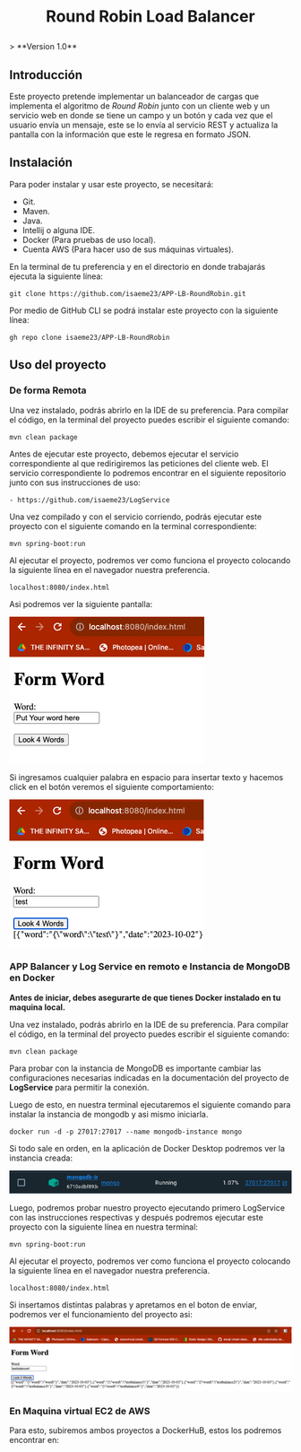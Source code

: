 <h1 align="center">
<p align="center">Round Robin Load Balancer</p>
</h1>
> **Version 1.0**

## Introducción
Este proyecto pretende implementar un balanceador de cargas que implementa el algoritmo de
*Round Robin* junto con un cliente web y un servicio web en donde se tiene un campo y un
botón y cada vez que el usuario envía un mensaje, este se lo envía al servicio REST y
actualiza la pantalla con la información que este le regresa en formato JSON.

## Instalación
Para poder instalar y usar este proyecto, se necesitará:
* Git.
* Maven.
* Java.
* Intellij o alguna IDE.
* Docker (Para pruebas de uso local).
* Cuenta AWS (Para hacer uso de sus máquinas virtuales).

En la terminal de tu preferencia y en el directorio en donde trabajarás ejecuta la siguiente línea:

    git clone https://github.com/isaeme23/APP-LB-RoundRobin.git

Por medio de GitHub CLI se podrá instalar este proyecto con la siguiente línea:

    gh repo clone isaeme23/APP-LB-RoundRobin

## Uso del proyecto
### De forma Remota
Una vez instalado, podrás abrirlo en la IDE de su preferencia. Para compilar el código, en la terminal
del proyecto puedes escribir el siguiente comando:

    mvn clean package

Antes de ejecutar este proyecto, debemos ejecutar el servicio correspondiente al que redirigiremos las
peticiones del cliente web. El servicio correspondiente lo podremos encontrar en el siguiente repositorio
junto con sus instrucciones de uso:

```
- https://github.com/isaeme23/LogService
```

Una vez compilado y con el servicio corriendo, podrás ejecutar este proyecto con el siguiente comando en
la terminal correspondiente:

    mvn spring-boot:run

Al ejecutar el proyecto, podremos ver como funciona el proyecto colocando la siguiente línea en el navegador
nuestra preferencia.

    localhost:8080/index.html

Asi podremos ver la siguiente pantalla:

![](img/img1.png)

Si ingresamos cualquier palabra en espacio para insertar texto y hacemos click en el botón veremos el siguiente
comportamiento:

![img2.png](img/img2.png)

### APP Balancer y Log Service en remoto e Instancia de MongoDB en Docker

**Antes de iniciar, debes asegurarte de que tienes Docker instalado en tu maquina local.**

Una vez instalado, podrás abrirlo en la IDE de su preferencia. Para compilar el código, en la terminal
del proyecto puedes escribir el siguiente comando:

    mvn clean package

Para probar con la instancia de MongoDB es importante cambiar las configuraciones necesarias indicadas en
la documentación del proyecto de **LogService** para permitir la conexión.

Luego de esto, en nuestra terminal ejecutaremos el siguiente comando para instalar la instancia de mongodb
y asi mismo iniciarla.

    docker run -d -p 27017:27017 --name mongodb-instance mongo

Si todo sale en orden, en la aplicación de Docker Desktop podremos ver la instancia creada:

![img3.png](img/img3.png)

Luego, podremos probar nuestro proyecto ejecutando primero LogService con las instrucciones respectivas y
después podremos ejecutar este proyecto con la siguiente línea en nuestra terminal:

    mvn spring-boot:run

Al ejecutar el proyecto, podremos ver como funciona el proyecto colocando la siguiente línea en el navegador
nuestra preferencia.

    localhost:8080/index.html

Si insertamos distintas palabras y apretamos en el boton de enviar, podremos ver el funcionamiento del proyecto asi:

![img4.png](img/img4.png)

### En Maquina virtual EC2 de AWS

Para esto, subiremos ambos proyectos a DockerHuB, estos los podremos encontrar en: